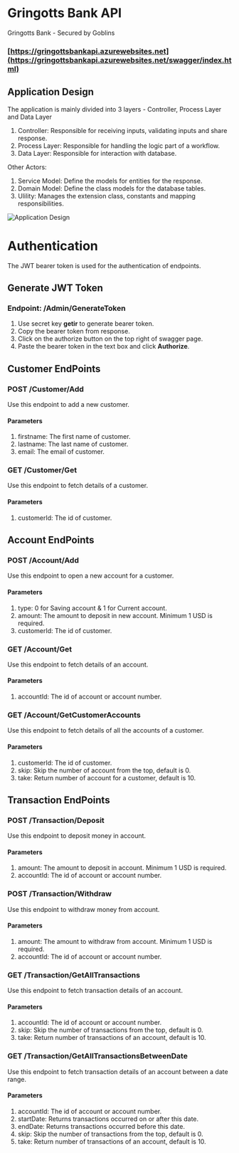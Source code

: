 # Gringotts Bank API
Gringotts Bank - Secured by Goblins 
### [https://gringottsbankapi.azurewebsites.net](https://gringottsbankapi.azurewebsites.net/swagger/index.html)

## Application Design

The application is mainly divided into 3 layers - Controller, Process Layer and Data Layer

1. Controller: Responsible for receiving inputs, validating inputs and share response.
2. Process Layer: Responsible for handling the logic part of a workflow.
3. Data Layer: Responsible for interaction with database.

Other Actors:
1. Service Model: Define the models for entities for the response.
2. Domain Model: Define the class models for the database tables.
3. Ulility: Manages the extension class, constants and mapping responsibilities.

![Application Design](https://user-images.githubusercontent.com/8267052/155964398-c640c948-bedd-491c-a4de-17845a343448.png)

# Authentication

The JWT bearer token is used for the authentication of endpoints.

## Generate JWT Token

### Endpoint: /Admin/GenerateToken

1. Use secret key **getir** to generate bearer token. 
2. Copy the bearer token from response.
3. Click on the authorize button on the top right of swagger page.
4. Paste the bearer token in the text box and click **Authorize**.

## Customer EndPoints

### POST /Customer/Add
Use this endpoint to add a new customer.

#### Parameters
1. firstname: The first name of customer.
2. lastname: The last name of customer.
3. email: The email of customer.

### GET /Customer/Get
Use this endpoint to fetch details of a customer.

#### Parameters
1. customerId: The id of customer.

## Account EndPoints

### POST /Account/Add
Use this endpoint to open a new account for a customer.

#### Parameters
1. type: 0 for Saving account & 1 for Current account.
2. amount: The amount to deposit in new account. Minimum 1 USD is required.
3. customerId: The id of customer.

### GET /Account/Get
Use this endpoint to fetch details of an account.

#### Parameters
1. accountId: The id of account or account number.

### GET /Account/GetCustomerAccounts
Use this endpoint to fetch details of all the accounts of a customer.

#### Parameters
1. customerId: The id of customer.
2. skip: Skip the number of account from the top, default is 0.
3. take: Return number of account for a customer, default is 10.

## Transaction EndPoints

### POST /Transaction/Deposit
Use this endpoint to deposit money in account.

#### Parameters
1. amount: The amount to deposit in account. Minimum 1 USD is required.
2. accountId: The id of account or account number.

### POST /Transaction/Withdraw
Use this endpoint to withdraw money from account.

#### Parameters
1. amount: The amount to withdraw from account. Minimum 1 USD is required.
2. accountId: The id of account or account number.

### GET /Transaction/GetAllTransactions
Use this endpoint to fetch transaction details of an account.

#### Parameters
1. accountId: The id of account or account number.
2. skip: Skip the number of transactions from the top, default is 0.
3. take: Return number of transactions of an account, default is 10.

### GET /Transaction/GetAllTransactionsBetweenDate
Use this endpoint to fetch transaction details of an account between a date range.

#### Parameters
1. accountId: The id of account or account number.
2. startDate: Returns transactions occurred on or after this date.
3. endDate: Returns transactions occurred before this date.
4. skip: Skip the number of transactions from the top, default is 0.
5. take: Return number of transactions of an account, default is 10.

